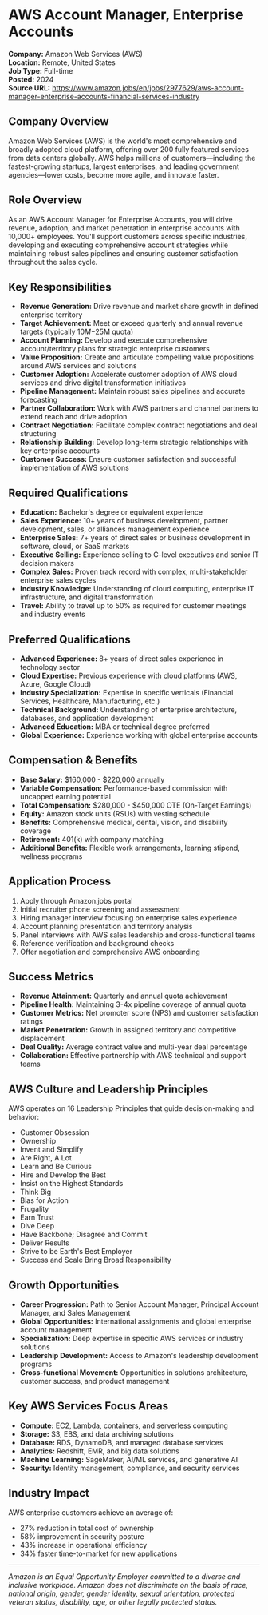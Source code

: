 # AWS Account Manager, Enterprise Accounts

**Company:** Amazon Web Services (AWS)  
**Location:** Remote, United States  
**Job Type:** Full-time  
**Posted:** 2024  
**Source URL:** https://www.amazon.jobs/en/jobs/2977629/aws-account-manager-enterprise-accounts-financial-services-industry

## Company Overview

Amazon Web Services (AWS) is the world's most comprehensive and broadly adopted cloud platform, offering over 200 fully featured services from data centers globally. AWS helps millions of customers—including the fastest-growing startups, largest enterprises, and leading government agencies—lower costs, become more agile, and innovate faster.

## Role Overview

As an AWS Account Manager for Enterprise Accounts, you will drive revenue, adoption, and market penetration in enterprise accounts with 10,000+ employees. You'll support customers across specific industries, developing and executing comprehensive account strategies while maintaining robust sales pipelines and ensuring customer satisfaction throughout the sales cycle.

## Key Responsibilities

- **Revenue Generation:** Drive revenue and market share growth in defined enterprise territory
- **Target Achievement:** Meet or exceed quarterly and annual revenue targets (typically $10M-$25M quota)
- **Account Planning:** Develop and execute comprehensive account/territory plans for strategic enterprise customers
- **Value Proposition:** Create and articulate compelling value propositions around AWS services and solutions
- **Customer Adoption:** Accelerate customer adoption of AWS cloud services and drive digital transformation initiatives
- **Pipeline Management:** Maintain robust sales pipelines and accurate forecasting
- **Partner Collaboration:** Work with AWS partners and channel partners to extend reach and drive adoption
- **Contract Negotiation:** Facilitate complex contract negotiations and deal structuring
- **Relationship Building:** Develop long-term strategic relationships with key enterprise accounts
- **Customer Success:** Ensure customer satisfaction and successful implementation of AWS solutions

## Required Qualifications

- **Education:** Bachelor's degree or equivalent experience
- **Sales Experience:** 10+ years of business development, partner development, sales, or alliances management experience
- **Enterprise Sales:** 7+ years of direct sales or business development in software, cloud, or SaaS markets
- **Executive Selling:** Experience selling to C-level executives and senior IT decision makers
- **Complex Sales:** Proven track record with complex, multi-stakeholder enterprise sales cycles
- **Industry Knowledge:** Understanding of cloud computing, enterprise IT infrastructure, and digital transformation
- **Travel:** Ability to travel up to 50% as required for customer meetings and industry events

## Preferred Qualifications

- **Advanced Experience:** 8+ years of direct sales experience in technology sector
- **Cloud Expertise:** Previous experience with cloud platforms (AWS, Azure, Google Cloud)
- **Industry Specialization:** Expertise in specific verticals (Financial Services, Healthcare, Manufacturing, etc.)
- **Technical Background:** Understanding of enterprise architecture, databases, and application development
- **Advanced Education:** MBA or technical degree preferred
- **Global Experience:** Experience working with global enterprise accounts

## Compensation & Benefits

- **Base Salary:** $160,000 - $220,000 annually
- **Variable Compensation:** Performance-based commission with uncapped earning potential
- **Total Compensation:** $280,000 - $450,000 OTE (On-Target Earnings)
- **Equity:** Amazon stock units (RSUs) with vesting schedule
- **Benefits:** Comprehensive medical, dental, vision, and disability coverage
- **Retirement:** 401(k) with company matching
- **Additional Benefits:** Flexible work arrangements, learning stipend, wellness programs

## Application Process

1. Apply through Amazon.jobs portal
2. Initial recruiter phone screening and assessment
3. Hiring manager interview focusing on enterprise sales experience
4. Account planning presentation and territory analysis
5. Panel interviews with AWS sales leadership and cross-functional teams
6. Reference verification and background checks
7. Offer negotiation and comprehensive AWS onboarding

## Success Metrics

- **Revenue Attainment:** Quarterly and annual quota achievement
- **Pipeline Health:** Maintaining 3-4x pipeline coverage of annual quota
- **Customer Metrics:** Net promoter score (NPS) and customer satisfaction ratings
- **Market Penetration:** Growth in assigned territory and competitive displacement
- **Deal Quality:** Average contract value and multi-year deal percentage
- **Collaboration:** Effective partnership with AWS technical and support teams

## AWS Culture and Leadership Principles

AWS operates on 16 Leadership Principles that guide decision-making and behavior:
- Customer Obsession
- Ownership
- Invent and Simplify
- Are Right, A Lot
- Learn and Be Curious
- Hire and Develop the Best
- Insist on the Highest Standards
- Think Big
- Bias for Action
- Frugality
- Earn Trust
- Dive Deep
- Have Backbone; Disagree and Commit
- Deliver Results
- Strive to be Earth's Best Employer
- Success and Scale Bring Broad Responsibility

## Growth Opportunities

- **Career Progression:** Path to Senior Account Manager, Principal Account Manager, and Sales Management
- **Global Opportunities:** International assignments and global enterprise account management
- **Specialization:** Deep expertise in specific AWS services or industry solutions
- **Leadership Development:** Access to Amazon's leadership development programs
- **Cross-functional Movement:** Opportunities in solutions architecture, customer success, and product management

## Key AWS Services Focus Areas

- **Compute:** EC2, Lambda, containers, and serverless computing
- **Storage:** S3, EBS, and data archiving solutions
- **Database:** RDS, DynamoDB, and managed database services
- **Analytics:** Redshift, EMR, and big data solutions
- **Machine Learning:** SageMaker, AI/ML services, and generative AI
- **Security:** Identity management, compliance, and security services

## Industry Impact

AWS enterprise customers achieve an average of:
- 27% reduction in total cost of ownership
- 58% improvement in security posture
- 43% increase in operational efficiency
- 34% faster time-to-market for new applications

---

*Amazon is an Equal Opportunity Employer committed to a diverse and inclusive workplace. Amazon does not discriminate on the basis of race, national origin, gender, gender identity, sexual orientation, protected veteran status, disability, age, or other legally protected status.*
